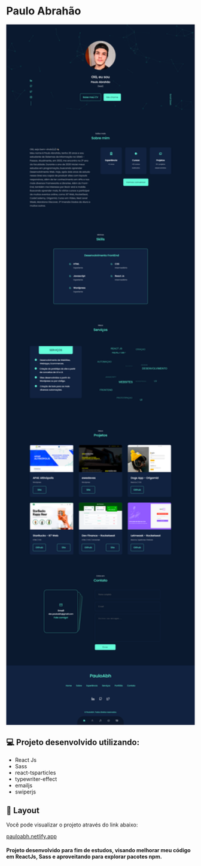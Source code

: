 # Paulo Abrahão

<p align="center">
  <img src="./src/assets/screenshot.png" width="700">
</p>

## 💻 Projeto desenvolvido utilizando:
- React Js
- Sass
- react-tsparticles
- typewriter-effect
- emailjs
- swiperjs

## 🔖 Layout

Você pode visualizar o projeto através do link abaixo:

<a target="_blank" href="https://pauloabh.netlify.app/"> pauloabh.netlify.app </a>


#### Projeto desenvolvido para fim de estudos, visando melhorar meu código em ReactJs, Sass e aproveitando para explorar pacotes npm.
